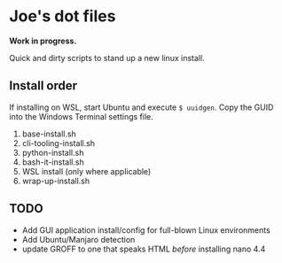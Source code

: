 # Joe's dot files

**Work in progress.**

Quick and dirty scripts to stand up a new linux install.

## Install order

If installing on WSL, start Ubuntu and execute `$ uuidgen`. Copy the GUID into the Windows Terminal settings file.

1. base-install.sh
1. cli-tooling-install.sh
1. python-install.sh
1. bash-it-install.sh
1. WSL install (only where applicable)
1. wrap-up-install.sh

## TODO

* Add GUI application install/config for full-blown Linux environments
* Add Ubuntu/Manjaro detection
* update GROFF to one that speaks HTML *before* installing nano 4.4
